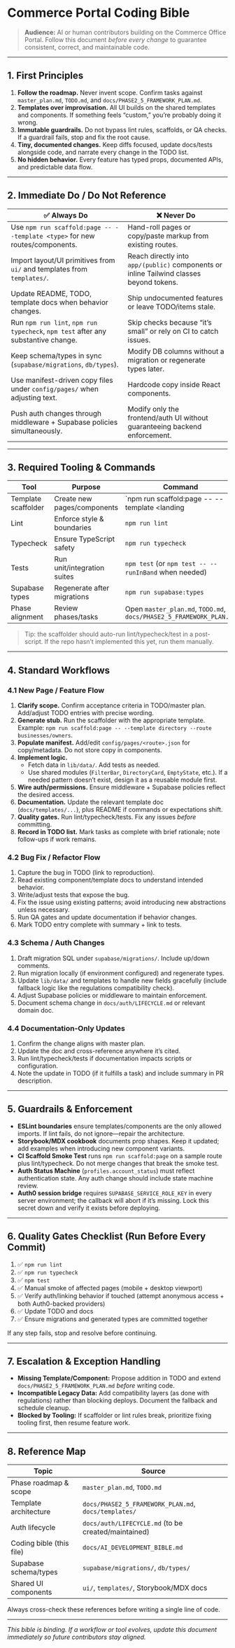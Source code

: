 # Commerce Portal Coding Bible

> **Audience:** AI or human contributors building on the Commerce Office Portal. Follow this document _before every change_ to guarantee consistent, correct, and maintainable code.

---

## 1. First Principles

1. **Follow the roadmap.** Never invent scope. Confirm tasks against `master_plan.md`, `TODO.md`, and `docs/PHASE2_5_FRAMEWORK_PLAN.md`.
2. **Templates over improvisation.** All UI builds on the shared templates and components. If something feels “custom,” you’re probably doing it wrong.
3. **Immutable guardrails.** Do not bypass lint rules, scaffolds, or QA checks. If a guardrail fails, stop and fix the root cause.
4. **Tiny, documented changes.** Keep diffs focused, update docs/tests alongside code, and narrate every change in the TODO list.
5. **No hidden behavior.** Every feature has typed props, documented APIs, and predictable data flow.

---

## 2. Immediate Do / Do Not Reference

| ✅ Always Do | ❌ Never Do |
| --- | --- |
| Use `npm run scaffold:page -- --template <type>` for new routes/components. | Hand-roll pages or copy/paste markup from existing routes. |
| Import layout/UI primitives from `ui/` and templates from `templates/`. | Reach directly into `app/(public)` components or inline Tailwind classes beyond tokens. |
| Update README, TODO, template docs when behavior changes. | Ship undocumented features or leave TODO/items stale. |
| Run `npm run lint`, `npm run typecheck`, `npm test` after any substantive change. | Skip checks because “it’s small” or rely on CI to catch issues. |
| Keep schema/types in sync (`supabase/migrations`, `db/types`). | Modify DB columns without a migration or regenerate types later. |
| Use manifest-driven copy files under `config/pages/` when adjusting text. | Hardcode copy inside React components. |
| Push auth changes through middleware + Supabase policies simultaneously. | Modify only the frontend/auth UI without guaranteeing backend enforcement. |

---

## 3. Required Tooling & Commands

| Tool | Purpose | Command |
| --- | --- | --- |
| Template scaffolder | Create new pages/components | `npm run scaffold:page -- --template <landing|directory|detail|form|utility> --route <path>` |
| Lint | Enforce style & boundaries | `npm run lint` |
| Typecheck | Ensure TypeScript safety | `npm run typecheck` |
| Tests | Run unit/integration suites | `npm test` (or `npm test -- --runInBand` when needed) |
| Supabase types | Regenerate after migrations | `npm run supabase:types` |
| Phase alignment | Review phases/tasks | Open `master_plan.md`, `TODO.md`, `docs/PHASE2_5_FRAMEWORK_PLAN.md` |

> Tip: the scaffolder should auto-run lint/typecheck/test in a post-script. If the repo hasn’t implemented this yet, run them manually.

---

## 4. Standard Workflows

### 4.1 New Page / Feature Flow

1. **Clarify scope.** Confirm acceptance criteria in TODO/master plan. Add/adjust TODO entries with precise wording.
2. **Generate stub.** Run the scaffolder with the appropriate template. Example: `npm run scaffold:page -- --template directory --route businesses/owners`.
3. **Populate manifest.** Add/edit `config/pages/<route>.json` for copy/metadata. Do not store copy in components.
4. **Implement logic.**
   - Fetch data in `lib/data/`. Add tests as needed.
   - Use shared modules (`FilterBar`, `DirectoryCard`, `EmptyState`, etc.). If a needed pattern doesn’t exist, design it as a reusable module first.
5. **Wire auth/permissions.** Ensure middleware + Supabase policies reflect the desired access.
6. **Documentation.** Update the relevant template doc (`docs/templates/...`), plus README if commands or expectations shift.
7. **Quality gates.** Run lint/typecheck/tests. Fix any issues _before_ committing.
8. **Record in TODO list.** Mark tasks as complete with brief rationale; note follow-ups if work remains.

### 4.2 Bug Fix / Refactor Flow

1. Capture the bug in TODO (link to reproduction).
2. Read existing component/template docs to understand intended behavior.
3. Write/adjust tests that expose the bug.
4. Fix the issue using existing patterns; avoid introducing new abstractions unless necessary.
5. Run QA gates and update documentation if behavior changes.
6. Mark TODO entry complete with summary + link to tests.

### 4.3 Schema / Auth Changes

1. Draft migration SQL under `supabase/migrations/`. Include up/down comments.
2. Run migration locally (if environment configured) and regenerate types.
3. Update `lib/data/` and templates to handle new fields gracefully (include fallback logic like the regulations compatibility check).
4. Adjust Supabase policies or middleware to maintain enforcement.
5. Document schema change in `docs/auth/LIFECYCLE.md` or relevant domain doc.

### 4.4 Documentation-Only Updates

1. Confirm the change aligns with master plan.
2. Update the doc and cross-reference anywhere it’s cited.
3. Run lint/typecheck/tests if documentation impacts scripts or configuration.
4. Note the update in TODO (if it fulfills a task) and include summary in PR description.

---

## 5. Guardrails & Enforcement

- **ESLint boundaries** ensure templates/components are the only allowed imports. If lint fails, do not ignore—repair the architecture.
- **Storybook/MDX cookbook** documents prop shapes. Keep it updated; add examples when introducing new component variants.
- **CI Scaffold Smoke Test** runs `npm run scaffold:page` on a sample route plus lint/typecheck. Do not merge changes that break the smoke test.
- **Auth Status Machine** (`profiles.account_status`) must reflect authentication state. Any auth change should include state machine review.
- **Auth0 session bridge** requires `SUPABASE_SERVICE_ROLE_KEY` in every server environment; the callback will abort if it’s missing. Lock this secret down and verify it exists before deploying.

---

## 6. Quality Gates Checklist (Run Before Every Commit)

1. ✅ `npm run lint`
2. ✅ `npm run typecheck`
3. ✅ `npm test`
4. ✅ Manual smoke of affected pages (mobile + desktop viewport)
5. ✅ Verify auth/linking behavior if touched (attempt anonymous access + both Auth0-backed providers)
6. ✅ Update TODO and docs
7. ✅ Ensure migrations and generated types are committed together

If any step fails, stop and resolve before continuing.

---

## 7. Escalation & Exception Handling

- **Missing Template/Component:** Propose addition in TODO and extend `docs/PHASE2_5_FRAMEWORK_PLAN.md` _before_ writing code.
- **Incompatible Legacy Data:** Add compatibility layers (as done with regulations) rather than blocking deploys. Document the fallback and schedule cleanup.
- **Blocked by Tooling:** If scaffolder or lint rules break, prioritize fixing tooling first, then resume feature work.

---

## 8. Reference Map

| Topic | Source |
| --- | --- |
| Phase roadmap & scope | `master_plan.md`, `TODO.md` |
| Template architecture | `docs/PHASE2_5_FRAMEWORK_PLAN.md`, `docs/templates/` |
| Auth lifecycle | `docs/auth/LIFECYCLE.md` (to be created/maintained) |
| Coding bible (this file) | `docs/AI_DEVELOPMENT_BIBLE.md` |
| Supabase schema/types | `supabase/migrations/`, `db/types/` |
| Shared UI components | `ui/`, `templates/`, Storybook/MDX docs |

Always cross-check these references before writing a single line of code.

---

_This bible is binding. If a workflow or tool evolves, update this document immediately so future contributors stay aligned._
